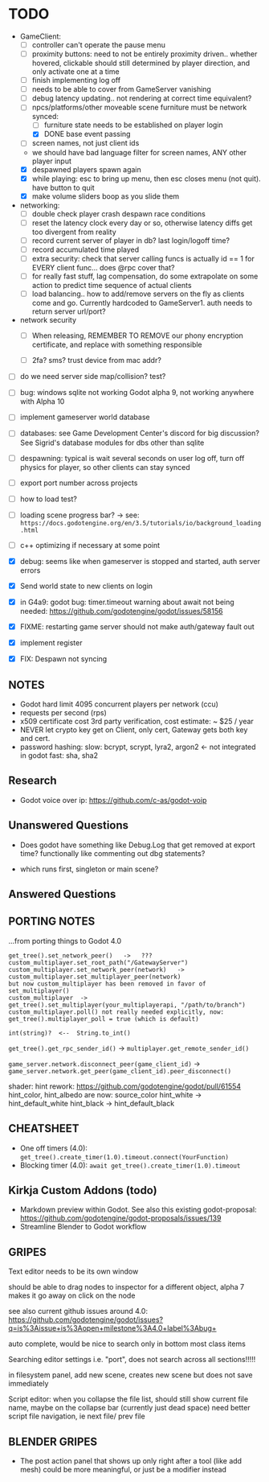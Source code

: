 TODO
====

- GameClient:
    - [ ] controller can't operate the pause menu
    - [ ] proximity buttons: need to not be entirely proximity driven.. whether hovered, clickable should still determined by player direction, and only activate one at a time
    - [ ] finish implementing log off
    - [ ] needs to be able to cover from GameServer vanishing
    - [ ] debug latency updating.. not rendering at correct time equivalent?
    - [ ] npcs/platforms/other moveable scene furniture must be network synced:
        - [ ] furniture state needs to be established on player login
        - [x] DONE base event passing
    - [ ] screen names, not just client ids
    - we should have bad language filter for screen names, ANY other player input
    - [x] despawned players spawn again
    - [x] while playing: esc to bring up menu, then esc closes menu (not quit). have button to quit
    - [x] make volume sliders boop as you slide them

- networking:
    - [ ] double check player crash despawn race conditions
    - [ ] reset the latency clock every day or so, otherwise latency diffs get too divergent from reality
    - [ ] record current server of player in db? last login/logoff time?
    - [ ] record accumulated time played
    - [ ] extra security: check that server calling funcs is actually id == 1 for EVERY client func... does @rpc cover that?
    - [ ] for really fast stuff, lag compensation, do some extrapolate on some action to predict time sequence of actual clients
    - [ ] load balancing.. how to add/remove servers on the fly as clients come and go. Currently hardcoded to GameServer1. auth needs to return server url/port?

- network security
    - [ ] When releasing, REMEMBER TO REMOVE our phony encryption certificate, and replace with something responsible
    - [ ] 2fa? sms? trust device from mac addr?


- [ ] do we need server side map/collision? test?

- [ ] bug: windows sqlite not working Godot alpha 9, not working anywhere with Alpha 10
- [ ] implement gameserver world database
- [ ] databases: see Game Development Center's discord for big discussion? See Sigrid's database modules for dbs other than sqlite

- [ ] despawning: typical is wait several seconds on user log off, turn off physics for player, so other clients can stay synced
 
- [ ] export port number across projects

- [ ] how to load test?

- [ ] loading scene progress bar?  ->  see: `https://docs.godotengine.org/en/3.5/tutorials/io/background_loading.html`

- [ ] c++ optimizing if necessary at some point

- [x] debug: seems like when gameserver is stopped and started, auth server errors
- [x] Send world state to new clients on login
- [x] in G4a9: godot bug: timer.timeout warning about await not being needed: https://github.com/godotengine/godot/issues/58156
- [x] FIXME: restarting game server should not make auth/gateway fault out
- [x] implement register
- [x] FIX: Despawn not syncing


NOTES
-----
- Godot hard limit 4095 concurrent players per network (ccu)
- requests per second (rps) 
- x509 certificate cost 3rd party verification, cost estimate: ~ $25 / year
- NEVER let crypto key get on Client, only cert, Gateway gets both key and cert.
- password hashing: 
      slow: bcrypt, scrypt, lyra2, argon2  <-  not integrated in godot
      fast: sha, sha2


Research
--------
- Godot voice over ip: https://github.com/c-as/godot-voip


Unanswered Questions
--------------------
- Does godot have something like Debug.Log that get removed at export time? functionally like commenting out dbg statements?

- which runs first, singleton or main scene?


Answered Questions
------------------



PORTING NOTES
-------------
...from porting things to Godot 4.0

```
get_tree().set_network_peer()   ->   ??? custom_multiplayer.set_root_path("/GatewayServer")
custom_multiplayer.set_network_peer(network)   ->   custom_multiplayer.set_multiplayer_peer(network)
but now custom_multiplayer has been removed in favor of set_multiplayer()
custom_multiplayer  ->  get_tree().set_multiplayer(your_multiplayerapi, "/path/to/branch")
custom_multiplayer.poll() not really needed explicitly, now: get_tree().multiplayer_poll = true (which is default)
```

`int(string)?  <--  String.to_int()`

`get_tree().get_rpc_sender_id()`  ->  `multiplayer.get_remote_sender_id()`

`game_server.network.disconnect_peer(game_client_id)`  ->  `game_server.network.get_peer(game_client_id).peer_disconnect()`

shader:
    hint rework: https://github.com/godotengine/godot/pull/61554
        hint_color, hint_albedo are now: source_color
        hint_white -> hint_default_white
        hint_black -> hint_default_black


CHEATSHEET
----------
- One off timers (4.0):  `get_tree().create_timer(1.0).timeout.connect(YourFunction)`
- Blocking timer (4.0):  `await get_tree().create_timer(1.0).timeout`


Kirkja Custom Addons (todo)
---------------------------
- Markdown preview within Godot. See also this existing godot-proposal: https://github.com/godotengine/godot-proposals/issues/139
- Streamline Blender to Godot workflow


GRIPES
------
Text editor needs to be its own window

should be able to drag nodes to inspector for a different object, alpha 7 makes it go away on click on the node

see also current github issues around 4.0: https://github.com/godotengine/godot/issues?q=is%3Aissue+is%3Aopen+milestone%3A4.0+label%3Abug+

auto complete, would be nice to search only in bottom most class items

Searching editor settings i.e. "port", does not search across all sections!!!!!

in filesystem panel, add new scene, creates new scene but does not save immediately

Script editor:
    when you collapse the file list, should still show current file name, maybe on the collapse bar (currently just dead space)
    need better script file navigation, ie next file/ prev file


BLENDER GRIPES
--------------
- The post action panel that shows up only right after a tool (like add mesh) could be more meaningful, or just be a modifier instead


